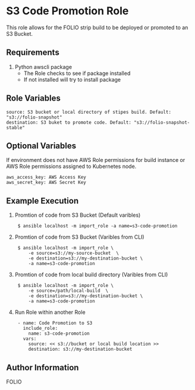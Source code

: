 S3 Code Promotion Role
=========

This role allows for the FOLIO strip build to be deployed or promoted to an S3 Bucket.

Requirements
------------

1. Python awscli package
    * The Role checks to see if package installed 
    * If not installed will try to install package


Role Variables
--------------

    source: S3 bucket or local directory of stipes build. Default:  "s3://folio-snapshot"
    destination: S3 buket to promote code. Default: "s3://folio-snapshot-stable"

Optional Variables
------------
If environment does not have AWS Role permissions for build instance or AWS Role permissions assigned to Kubernetes node.  

    aws_access_key: AWS Access Key
    aws_secret_key: AWS Secret Key


Example Execution
----------------

1. Promtion of code from S3 Bucket (Default varibles)


        $ ansible localhost -m import_role -a name=s3-code-promotion


2. Promtion of code from S3 Bucket (Varibles from CLI)

        $ ansible localhost -m import_role \
            -e source=s3://my-source-bucket  \
            -e destination=s3://my-destination-bucket \
            -a name=s3-code-promotion

3. Promtion of code from local build directory (Varibles from CLI)

        $ ansible localhost -m import_role \
            -e source=/path/local-build  \
            -e destination=s3://my-destination-bucket \
            -a name=s3-code-promotion

4. Run Role within another Role

        - name: Code Promotion to S3 
          include_role:
            name: s3-code-promotion
          vars:
            source: << s3://bucket or local build location >>
            destination: s3://my-destination-bucket


Author Information
------------------

FOLIO
